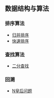 ## 数据结构与算法 

### 排序算法
+ [归并排序](./排序/归并排序.md)
+ [快速排序](./排序/快速排序.md)

### 查找算法
+ [二分查找](./查找/二分查找.md)

### 回溯
+ [N皇后问题](./回溯/N皇后问题.md)


<!-- ### 动态规划 -->